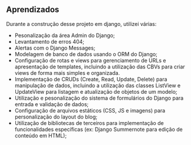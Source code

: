 ## Aprendizados

Durante a construção desse projeto em django, utilizei várias:
- Pesonalização da área Admin do Django;
- Levantamento de erros 404;
- Alertas com o Django Messages;
- Modelagem de banco de dados usando o ORM do Django;
- Configuração de rotas e views para gerenciamento de URLs e apresentação de templates, incluindo a utilização das CBVs para criar views de forma mais simples e organizada.
- Implementação de CRUDs (Create, Read, Update, Delete) para manipulação de dados, incluindo a utilização das classes ListView e UpdateView para listagem e atualização de objetos de um modelo;
- Utilização e pesonalização do sistema de formulários do Django para entrada e validação de dados;
- Configuração de arquivos estáticos (CSS, JS e imagens) para personalização do layout do blog;
- Utilização de bibliotecas de terceiros para implementação de funcionalidades específicas (ex: Django Summernote para edição de conteúdo em HTML);

